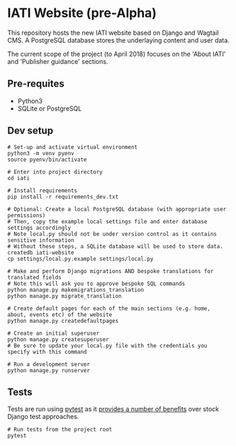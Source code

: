 # IATI Website (pre-Alpha)
This repository hosts the new IATI website based on Django and Wagtail CMS.  A PostgreSQL database stores the underlaying content and user data.

The current scope of the project (to April 2018) focuses on the 'About IATI' and 'Publisher guidance' sections.


## Pre-requites

- Python3
- SQLite or PostgreSQL


## Dev setup
```
# Set-up and activate virtual environment
python3 -m venv pyenv
source pyenv/bin/activate

# Enter into project directory
cd iati

# Install requirements
pip install -r requirements_dev.txt

# Optional: Create a local PostgreSQL database (with appropriate user permissions)
# Then, copy the example local settings file and enter database settings accordingly
# Note local.py should not be under version control as it contains sensitive information
# Without these steps, a SQLite database will be used to store data.
createdb iati-website
cp settings/local.py.example settings/local.py

# Make and perform Django migrations AND bespoke translations for translated fields
# Note this will ask you to approve bespoke SQL commands
python manage.py makemigrations_translation
python manage.py migrate_translation

# Create default pages for each of the main sections (e.g. home, about, events etc) of the website
python manage.py createdefaultpages

# Create an initial superuser
python manage.py createsuperuser
# Be sure to update your local.py file with the credentials you specify with this command

# Run a development server
python manage.py runserver
```

## Tests

Tests are run using [pytest](https://pytest.org/) as it [provides a number of benefits](https://pytest-django.readthedocs.io/en/latest/#why-would-i-use-this-instead-of-django-s-manage-py-test-command) over stock Django test approaches.
```
# Run tests from the project root
pytest
```
